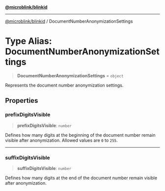[**@microblink/blinkid**](../README.md)

***

[@microblink/blinkid](../README.md) / DocumentNumberAnonymizationSettings

# Type Alias: DocumentNumberAnonymizationSettings

> **DocumentNumberAnonymizationSettings** = `object`

Represents the document number anonymization settings.

## Properties

### prefixDigitsVisible

> **prefixDigitsVisible**: `number`

Defines how many digits at the beginning of the document number remain
visible after anonymization. Allowed values are `0` to `255`.

***

### suffixDigitsVisible

> **suffixDigitsVisible**: `number`

Defines how many digits at the end of the document number remain visible
after anonymization.
